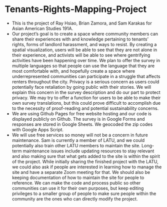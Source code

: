 # Tenants-Rights-Mapping-Project
* This is the project of Ray Hsiao, Brian Zamora, and Sam Karakas for Asian American Studies 191A.
* Our project’s goal is to create a space where community members can share their experiences with and knowledge pertaining to tenants’ rights, forms of landlord harassment, and ways to resist. By creating a spatial visualization, users will be able to see that they are not alone in their experience, and activists will be able to see where gentrifying activities have been happening over time. We plan to offer the survey in multiple languages so that people can use the language that they are most comfortable with, and hopefully create a space where underrepresented communities can participate in a struggle that affects renters throughout the city. Privacy is a serious concern as users could potentially face retaliation by going public with their stories. We will explain this concern in the survey description and do our part to protect privacy. We may try to offer a function for users to be able to make their own survey translations, but this could prove difficult to accomplish due to the necessity of proof-reading and potential sustainability concerns.
* We are using Github Pages for free website hosting and our code is displayed publicly on Github. The survey is in Google Forms and responses are stored in Google Sheets. We geocoded the zip codes with Google Apps Script.
* We will use free services so money will not be a concern in future maintenance. Sam is currently a member of LATU, and we could potentially also train other LATU members to maintain the site. Long-term maintenance issues include updating resources to stay relevant and also making sure that what gets added to the site is within the spirit of the project. While initially sharing the finished project with the LATU, we could also ask if people are interested in learning how to manage the site and have a separate Zoom meeting for that. We should also be keeping documentation of how to maintain the site for people to reference. We can make the code and process public so other communities can use it for their own purposes, but keep editing privileges to a smaller group of people to make sure people within the community are the ones who can directly modify the project.

